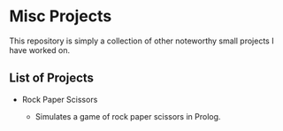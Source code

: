 # Misc Projects

This repository is simply a collection of other noteworthy small projects I have worked on.

## List of Projects

- Rock Paper Scissors
  
    - Simulates a game of rock paper scissors in Prolog.
